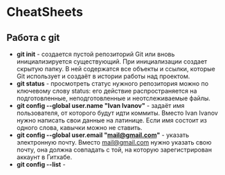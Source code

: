 # CheatSheets
## Работа с git

* **git init** - cоздается пустой репозиторий Git или вновь инициализируется существующий. При инициализации создает скрытую папку. В ней содержатся все объекты и ссылки, которые Git использует и создаёт в истории работы над проектом.
* **git status** - просмотреть статус нужного репозитория можно по ключевому слову status: его действие распространяется на подготовленные, неподготовленные и неотслеживаемые файлы.
* **git config --global user.name "Ivan Ivanov"** - задаёт имя пользователя, от которого будут идти коммиты. Вместо Ivan Ivanov нужно написать свои данные на латинице. Если имя состоит из одного слова, кавычки можно не ставить.
* **git config --global user.email "mail@gmail.com"** - указать электронную почту. Вместо mail@gmail.com нужно указать свою почту, она должна совпадать с той, на которую зарегистрирован аккаунт в Гитхабе.
* **git config --list** - 
